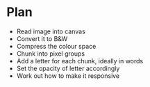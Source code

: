 # Plan

- Read image into canvas
- Convert it to B&W
- Compress the colour space
- Chunk into pixel groups
- Add a letter for each chunk, ideally in words
- Set the opacity of letter accordingly
- Work out how to make it responsive
